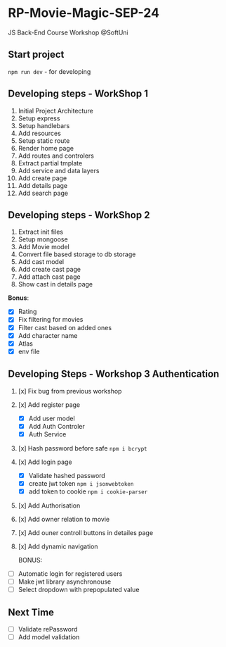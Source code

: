 # RP-Movie-Magic-SEP-24

JS Back-End Course Workshop @SoftUni

## Start project

`npm run dev` - for developing

## Developing steps - WorkShop 1

1. Initial Project Architecture
2. Setup express
3. Setup handlebars
4. Add resources
5. Setup static route
6. Render home page
7. Add routes and controlers
8. Extract partial tmplate
9. Add service and data layers
10. Add create page
11. Add details page
12. Add search page

## Developing steps - WorkShop 2

1. Extract init files
2. Setup mongoose
3. Add Movie model
4. Convert file based storage to db storage
5. Add cast model
6. Add create cast page
7. Add attach cast page
8. Show cast in details page

**Bonus**:

- [x] Rating
- [x] Fix filtering for movies
- [x] Filter cast based on added ones
- [x] Add character name
- [x] Atlas
- [x] env file

## Developing Steps - Workshop 3 Authentication

1. [x] Fix bug from previous workshop
2. [x] Add register page    
   - [x] Add user model
   - [x] Add Auth Controler
   - [x] Auth Service
3. [x] Hash password before safe `npm i bcrypt`
4. [x] Add login page
   - [x] Validate hashed password
   - [x] create jwt token `npm i jsonwebtoken`
   - [x] add token to cookie `npm i cookie-parser`
5. [x] Add Authorisation
6. [x] Add owner relation to movie
7. [x] Add ouner controll buttons in detailes page
8. [x] Add dynamic navigation

   BONUS:

- [ ] Automatic login for registered users
- [ ] Make jwt library asynchronouse
- [ ] Select dropdown with prepopulated value

## Next Time

- [ ] Validate rePassword
- [ ] Add model validation
